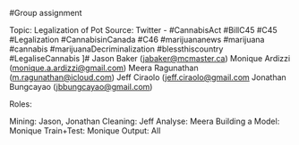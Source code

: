 #Group assignment

Topic: Legalization of Pot
Source: Twitter - 
#CannabisAct
#BillC45
#C45
#Legalization
#CannabisinCanada
#C46
#marijuananews
#marijuana
#cannabis
#marijuanaDecriminalization
#blessthiscountry
#LegaliseCannabis
												                ]#
Jason Baker  (jabaker@mcmaster.ca)
Monique Ardizzi (monique.a.ardizzi@gmail.com)
Meera Ragunathan (m.ragunathan@icloud.com)
Jeff Ciraolo (jeff.ciraolo@gmail.com
Jonathan Bungcayao (jbbungcayao@gmail.com)







Roles:

Mining: Jason, Jonathan
Cleaning: Jeff
Analyse: Meera
Building a Model: Monique
Train+Test: Monique
Output: All
